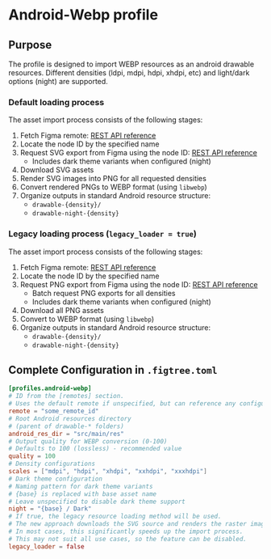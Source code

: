 # Android-Webp profile

## Purpose

The profile is designed to import WEBP resources as an android drawable resources. Different densities (ldpi, mdpi, hdpi, xhdpi, etc) and light/dark options (night) are supported.

### Default loading process
The asset import process consists of the following stages:
1. Fetch Figma remote: [REST API reference](https://www.figma.com/developers/api#get-file-nodes-endpoint)
1. Locate the node ID by the specified name
1. Request SVG export from Figma using the node ID: [REST API reference](https://www.figma.com/developers/api#get-images-endpoint)
    - Includes dark theme variants when configured (night)
1. Download SVG assets
1. Render SVG images into PNG for all requested densities
1. Convert rendered PNGs to WEBP format (using `libwebp`)
1. Organize outputs in standard Android resource structure: 
    - `drawable-{density}/`
    - `drawable-night-{density}`

### Legacy loading process (`legacy_loader = true`)
The asset import process consists of the following stages:
1. Fetch Figma remote: [REST API reference](https://www.figma.com/developers/api#get-file-nodes-endpoint)
1. Locate the node ID by the specified name
1. Request PNG export from Figma using the node ID: [REST API reference](https://www.figma.com/developers/api#get-images-endpoint)
    - Batch request PNG exports for all densities
    - Includes dark theme variants when configured (night)
1. Download all PNG assets
1. Convert to WEBP format (using `libwebp`)
1. Organize outputs in standard Android resource structure: 
    - `drawable-{density}/`
    - `drawable-night-{density}`

## Complete Configuration in `.figtree.toml`

```toml
[profiles.android-webp]
# ID from the [remotes] section. 
# Uses the default remote if unspecified, but can reference any configured remote
remote = "some_remote_id"
# Root Android resources directory
# (parent of drawable-* folders)
android_res_dir = "src/main/res"
# Output quality for WEBP conversion (0-100)
# Defaults to 100 (lossless) - recommended value
quality = 100
# Density configurations
scales = ["mdpi", "hdpi", "xhdpi", "xxhdpi", "xxxhdpi"]
# Dark theme configuration 
# Naming pattern for dark theme variants
# {base} is replaced with base asset name
# Leave unspecified to disable dark theme support
night = "{base} / Dark"
# If true, the legacy resource loading method will be used.
# The new approach downloads the SVG source and renders the raster image locally.
# In most cases, this significantly speeds up the import process.
# This may not suit all use cases, so the feature can be disabled.
legacy_loader = false 
```